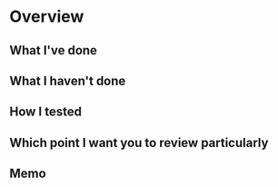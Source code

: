 # Overview

## What I've done

## What I haven't done

## How I tested

## Which point I want you to review particularly

## Memo